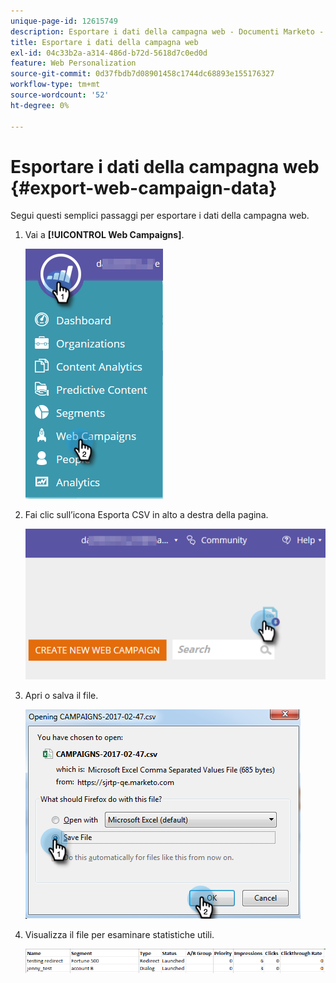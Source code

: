 ```yaml
---
unique-page-id: 12615749
description: Esportare i dati della campagna web - Documenti Marketo - Documentazione del prodotto
title: Esportare i dati della campagna web
exl-id: 04c33b2a-a314-486d-b72d-5618d7c0ed0d
feature: Web Personalization
source-git-commit: 0d37fbdb7d08901458c1744dc68893e155176327
workflow-type: tm+mt
source-wordcount: '52'
ht-degree: 0%

---
```


# Esportare i dati della campagna web {#export-web-campaign-data}

Segui questi semplici passaggi per esportare i dati della campagna web.

1. Vai a **[!UICONTROL Web Campaigns]**.

   ![](assets/one-2.png)

1. Fai clic sull’icona Esporta CSV in alto a destra della pagina.

   ![](assets/two-2.png)

1. Apri o salva il file.

   ![](assets/three-2.png)

1. Visualizza il file per esaminare statistiche utili.

   ![](assets/four-1.png)
